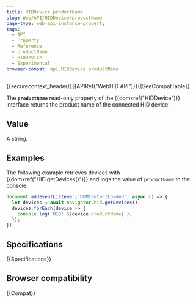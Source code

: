 ```yaml
---
title: HIDDevice.productName
slug: Web/API/HIDDevice/productName
page-type: web-api-instance-property
tags:
  - API
  - Property
  - Reference
  - productName
  - HIDDevice
  - Experimental
browser-compat: api.HIDDevice.productName
---
```

{{securecontext_header}}{{APIRef("WebHID API")}}{{SeeCompatTable}}

The **`productName`** read-only property of the {{domxref("HIDDevice")}} interface returns the product name of the connected HID device.

## Value

A string.

## Examples

The following example retrieves devices with {{domxref("HID.getDevices()")}} and logs the value of `productName` to the console.

```js
document.addEventListener('DOMContentLoaded', async () => {
  let devices = await navigator.hid.getDevices();
  devices.forEach(device => {
    console.log(`HID: ${device.productName}`);
  });
});
```

## Specifications

{{Specifications}}

## Browser compatibility

{{Compat}}
